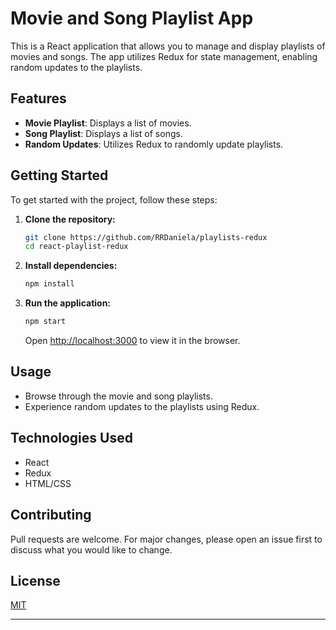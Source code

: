# Movie and Song Playlist App

This is a React application that allows you to manage and display playlists of movies and songs. The app utilizes Redux for state management, enabling random updates to the playlists.

## Features

- **Movie Playlist**: Displays a list of movies.
- **Song Playlist**: Displays a list of songs.
- **Random Updates**: Utilizes Redux to randomly update playlists.

## Getting Started

To get started with the project, follow these steps:

1. **Clone the repository:**

   ```bash
   git clone https://github.com/RRDaniela/playlists-redux
   cd react-playlist-redux
   ```

2. **Install dependencies:**

   ```bash
   npm install
   ```

3. **Run the application:**

   ```bash
   npm start
   ```

   Open [http://localhost:3000](http://localhost:3000) to view it in the browser.

## Usage

- Browse through the movie and song playlists.
- Experience random updates to the playlists using Redux.

## Technologies Used

- React
- Redux
- HTML/CSS

## Contributing

Pull requests are welcome. For major changes, please open an issue first to discuss what you would like to change.

## License

[MIT](https://opensource.org/licenses/MIT)

---
